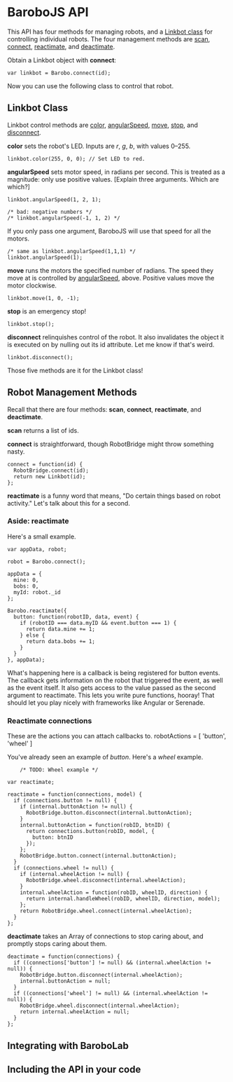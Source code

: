 # BaroboJS API

This API has four methods for managing robots, and a
<a href="#linkbot">Linkbot class</a>
for controlling individual robots. The four management methods are
<a href="#scan">scan</a>,
<a href="#connect">connect</a>,
<a href="#reactimate">reactimate</a>, and
<a href="#deactimate">deactimate</a>.

Obtain a Linkbot object with
<a id="connect">**connect**</a>:

    var linkbot = Barobo.connect(id);

Now you can use the following class to control that robot.

<a id="linkbot"></a>
## Linkbot Class

Linkbot control methods are
<a href="#color">color</a>,
<a href="#angSpeed">angularSpeed</a>,
<a href="#move">move</a>,
<a href="#stop">stop</a>, and
<a href="#disconnect">disconnect</a>.

<a id="color"></a>
**color** sets the robot's LED. Inputs are *r*, *g*, *b*, with values
0–255.

    linkbot.color(255, 0, 0); // Set LED to red.

<a id=angSpeed></a>
**angularSpeed**
sets motor speed, in radians per second. This is treated as a magnitude:
only use positive values. [Explain three arguments. Which are which?]

    linkbot.angularSpeed(1, 2, 1);

    /* bad: negative numbers */
    /* linkbot.angularSpeed(-1, 1, 2) */

If you only pass one argument, BaroboJS will use that speed for all the
motors.

    /* same as linkbot.angularSpeed(1,1,1) */
    linkbot.angularSpeed(1);

<a id=move></a>
**move**
runs the motors the specified number of radians. The speed they move at is
controlled by <a href="#angSpeed">angularSpeed</a>, above. Positive values
move the motor clockwise.

    linkbot.move(1, 0, -1);

<a id=stop></a>
**stop**
is an emergency stop!

    linkbot.stop();

<a id=disconnect></a>
**disconnect**
relinquishes control of the robot. It also invalidates the object it is
executed on by nulling out its id attribute. Let me know if that's weird.

    linkbot.disconnect();

Those five methods are it for the Linkbot class!

## Robot Management Methods

Recall that there are four methods: **scan**, **connect**,
**reactimate**, and **deactimate**.

<a id=scan></a>
**scan** returns a list of ids.


<a id=connect></a>
**connect** is straightforward, though RobotBridge might throw something
nasty.

    connect = function(id) {
      RobotBridge.connect(id);
      return new Linkbot(id);
    };

<a id=reactimate></a>
**reactimate** is a funny word that means, "Do certain things based on
robot activity." Let's talk about this for a second.

### Aside: reactimate

Here's a small example.

    var appData, robot;

    robot = Barobo.connect();

    appData = {
      mine: 0,
      bobs: 0,
      myId: robot._id
    };

    Barobo.reactimate({
      button: function(robotID, data, event) {
        if (robotID === data.myID && event.button === 1) {
          return data.mine += 1;
        } else {
          return data.bobs += 1;
        }
      }
    }, appData);

What's happening here is a callback is being registered for button
events. The callback gets information on the robot that triggered the
event, as well as the event itself. It also gets access to the value
passed as the second argument to reactimate. This lets you write pure
functions, hooray! That should let you play nicely with frameworks like
Angular or Serenade.

### Reactimate connections
These are the actions you can attach callbacks to.
robotActions = [ 'button', 'wheel' ]

You've already seen an example of *button*. Here's a *wheel* example.

```
    /* TODO: Wheel example */
```

    var reactimate;

    reactimate = function(connections, model) {
      if (connections.button != null) {
        if (internal.buttonAction != null) {
          RobotBridge.button.disconnect(internal.buttonAction);
        }
        internal.buttonAction = function(robID, btnID) {
          return connections.button(robID, model, {
            button: btnID
          });
        };
        RobotBridge.button.connect(internal.buttonAction);
      }
      if (connections.wheel != null) {
        if (internal.wheelAction != null) {
          RobotBridge.wheel.disconnect(internal.wheelAction);
        }
        internal.wheelAction = function(robID, wheelID, direction) {
          return internal.handleWheel(robID, wheelID, direction, model);
        };
        return RobotBridge.wheel.connect(internal.wheelAction);
      }
    };

<a id=deactimate></a>
**deactimate** takes an Array of connections to stop caring about, and
promptly stops caring about them.

    deactimate = function(connections) {
      if ((connections['button'] != null) && (internal.wheelAction != null)) {
        RobotBridge.button.disconnect(internal.wheelAction);
        internal.buttonAction = null;
      }
      if ((connections['wheel'] != null) && (internal.wheelAction != null)) {
        RobotBridge.wheel.disconnect(internal.wheelAction);
        return internal.wheelAction = null;
      }
    };

## Integrating with BaroboLab

## Including the API in your code

